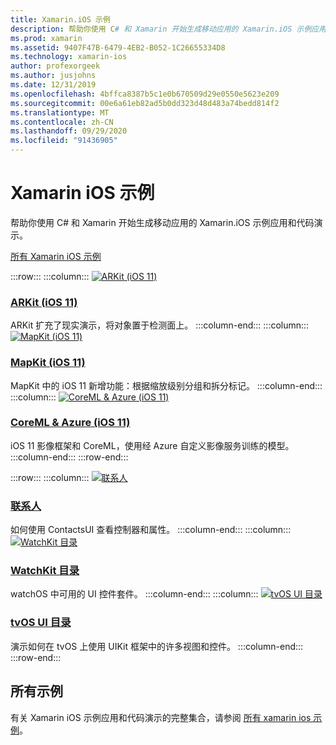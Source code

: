 ```yaml
---
title: Xamarin.iOS 示例
description: 帮助你使用 C# 和 Xamarin 开始生成移动应用的 Xamarin.iOS 示例应用和代码演示。
ms.prod: xamarin
ms.assetid: 9407F47B-6479-4EB2-B052-1C26655334D8
ms.technology: xamarin-ios
author: profexorgeek
ms.author: jusjohns
ms.date: 12/31/2019
ms.openlocfilehash: 4bffca8387b5c1e0b670509d29e0550e5623e209
ms.sourcegitcommit: 00e6a61eb82ad5b0dd323d48d483a74bedd814f2
ms.translationtype: MT
ms.contentlocale: zh-CN
ms.lasthandoff: 09/29/2020
ms.locfileid: "91436905"
---
```

# <a name="xamarinios-samples"></a>Xamarin iOS 示例

帮助你使用 C# 和 Xamarin 开始生成移动应用的 Xamarin.iOS 示例应用和代码演示。

[所有 Xamarin iOS 示例](/samples/browse/?products=xamarin&term=Xamarin.iOS)

:::row:::
      :::column:::
[![ARKit (iOS 11)](images/arkit.png)](/samples/xamarin/ios-samples/ios11-arkitplacingobjects/)

### <a name="arkit-ios-11"></a>[ARKit (iOS 11)](/samples/xamarin/ios-samples/ios11-arkitplacingobjects/)

ARKit 扩充了现实演示，将对象置于检测面上。
    :::column-end:::
    :::column:::
[![MapKit (iOS 11)](images/mapkit.png)](/samples/xamarin/ios-samples/ios11-mapkitsample/)

### <a name="mapkit-ios-11"></a>[MapKit (iOS 11)](/samples/xamarin/ios-samples/ios11-mapkitsample/)

MapKit 中的 iOS 11 新增功能：根据缩放级别分组和拆分标记。
    :::column-end:::
    :::column:::
[![CoreML & Azure (iOS 11) ](images/coremlazure.png)](/samples/xamarin/ios-samples/ios11-coremlazuremodel/)

### <a name="coreml--azure-ios-11"></a>[CoreML & Azure (iOS 11) ](/samples/xamarin/ios-samples/ios11-coremlazuremodel/)

iOS 11 影像框架和 CoreML，使用经 Azure 自定义影像服务训练的模型。
    :::column-end:::
:::row-end:::

:::row:::
    :::column:::
[![联系人](images/contacts.png)](/samples/xamarin/ios-samples/contacts)

### <a name="contacts"></a>[联系人](/samples/xamarin/ios-samples/contacts)

如何使用 ContactsUI 查看控制器和属性。
    :::column-end:::
    :::column:::
[![WatchKit 目录](images/watchos.png)](/samples/xamarin/ios-samples/watchos-watchkitcatalog/)

### <a name="watchkit-catalog"></a>[WatchKit 目录](/samples/xamarin/ios-samples/watchos-watchkitcatalog/)

watchOS 中可用的 UI 控件套件。
    :::column-end:::
    :::column:::
[![tvOS UI 目录](images/tvosui.png)](/samples/xamarin/ios-samples/tvos-uicatalog/)

### <a name="tvos-ui-catalog"></a>[tvOS UI 目录](/samples/xamarin/ios-samples/tvos-uicatalog/)

演示如何在 tvOS 上使用 UIKit 框架中的许多视图和控件。
    :::column-end:::
:::row-end:::

## <a name="all-samples"></a>所有示例

有关 Xamarin iOS 示例应用和代码演示的完整集合，请参阅 [所有 xamarin ios 示例](/samples/browse/?products=xamarin&term=Xamarin.iOS)。